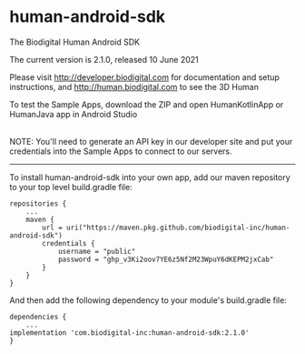 # human-android-sdk
The Biodigital Human Android SDK

The current version is 2.1.0, released 10 June 2021

Please visit http://developer.biodigital.com for documentation and setup instructions, and http://human.biodigital.com to see the 3D Human

To test the Sample Apps, download the ZIP and open HumanKotlinApp or HumanJava app in Android Studio<br><br>

NOTE: You'll need to generate an API key in our developer site and put your credentials into the Sample Apps to connect to our servers.

<hr>

To install human-android-sdk into your own app, add our maven repository to your top level build.gradle file:

    repositories {
    	...
        maven {
            url = uri("https://maven.pkg.github.com/biodigital-inc/human-android-sdk")
            credentials {
                username = "public"
                password = "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"
            }
        }
    }

And then add the following dependency to your module's build.gradle file:

    dependencies {
		...
	implementation 'com.biodigital-inc:human-android-sdk:2.1.0'
    }

